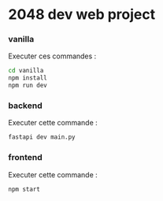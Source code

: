 # 2048 dev web project

### vanilla 

Executer ces commandes :

```bash
cd vanilla
npm install
npm run dev
```

### backend 

Executer cette commande :

```bash
fastapi dev main.py   
```

### frontend

Executer cette commande :

```bash
npm start 
```